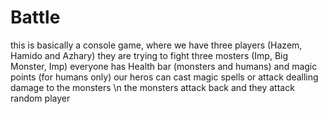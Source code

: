 # Battle
this is basically a console game, where we have three players (Hazem, Hamido and Azhary) they are trying to fight three mosters (Imp, Big Monster, Imp)
everyone has Health bar (monsters and humans) and magic points (for humans only)
our heros can cast magic spells or attack dealling damage to the monsters \n
the monsters attack back and they attack random player
